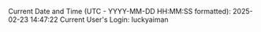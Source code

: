 Current Date and Time (UTC - YYYY-MM-DD HH:MM:SS formatted): 2025-02-23 14:47:22
Current User's Login: luckyaiman

